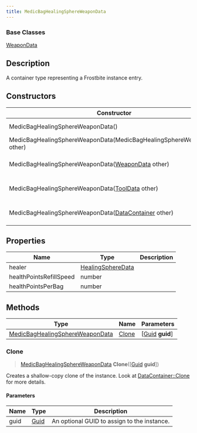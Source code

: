 ```yaml
---
title: MedicBagHealingSphereWeaponData
---
```

### Base Classes

[WeaponData](WeaponData)

## Description

A container type representing a Frostbite instance entry.

## Constructors

| Constructor                                                                                | Description                                                                                                                                           |
| ------------------------------------------------------------------------------------------ | ----------------------------------------------------------------------------------------------------------------------------------------------------- |
| MedicBagHealingSphereWeaponData()                                                          | Create a new instance of this container type.                                                                                                         |
| MedicBagHealingSphereWeaponData(MedicBagHealingSphereWeaponData other)                     | Create a reference copy of an instance of the same type.                                                                                              |
| MedicBagHealingSphereWeaponData([WeaponData](WeaponData) other)                            | Upcast an instance of type [WeaponData](WeaponData) to [MedicBagHealingSphereWeaponData](MedicBagHealingSphereWeaponData).                            |
| MedicBagHealingSphereWeaponData([ToolData](ToolData) other)                                | Upcast an instance of type [ToolData](ToolData) to [MedicBagHealingSphereWeaponData](MedicBagHealingSphereWeaponData).                                |
| MedicBagHealingSphereWeaponData([DataContainer](/vext/ref/shared/class/datacontainer) other) | Upcast an instance of type [DataContainer](/vext/ref/shared/class/datacontainer) to [MedicBagHealingSphereWeaponData](MedicBagHealingSphereWeaponData). |

## Properties

| Name                    | Type                                   | Description |
| ----------------------- | -------------------------------------- | ----------- |
| healer                  | [HealingSphereData](HealingSphereData) |             |
| healthPointsRefillSpeed | number                                 |             |
| healthPointsPerBag      | number                                 |             |

## Methods

| Type                                                               | Name            | Parameters                                     |
| ------------------------------------------------------------------ | --------------- | ---------------------------------------------- |
| [MedicBagHealingSphereWeaponData](MedicBagHealingSphereWeaponData) | [Clone](#clone) | \[[Guid](/vext/ref/shared/class/guid) **guid**\] |

### Clone

> [MedicBagHealingSphereWeaponData](MedicBagHealingSphereWeaponData) **Clone**(\[[Guid](/vext/ref/shared/class/guid) **guid**\])

Creates a shallow-copy clone of the instance. Look at [DataContainer::Clone](/vext/ref/shared/class/datacontainer#clone) for more details.

#### Parameters

| Name | Type         | Description                                 |
| ---- | ------------ | ------------------------------------------- |
| guid | [Guid](Guid) | An optional GUID to assign to the instance. |
